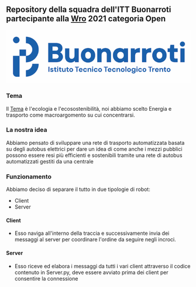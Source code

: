 
## Repository della squadra dell'ITT Buonarroti partecipante alla [Wro](https://worldrobotolympiad.it/tema-2021) 2021 categoria Open
![Buonarroti](/MEDIA/Buonarroti_Logo_Trasparente1_LogoHome.png)
### Tema
Il [Tema](https://worldrobotolympiad.it/tema-2021) è l'ecologia e l'ecosostenibilità, noi abbiamo scelto Energia e trasporto come macroargomento su cui concentrarsi. 
### La nostra idea
Abbiamo pensato di sviluppare una rete di trasporto automatizzata basata su degli autobus elettrici per dare un idea di come anche i mezzi pubblici possono essere resi 
più efficienti e sostenibili tramite una rete di autobus automatizzati gestiti da una centrale
### Funzionamento
Abbiamo deciso di separare il tutto in due tipologie di robot:
- Client
- Server
#### **Client**
- Esso naviga all'interno della traccia e successivamente invia dei messaggi al server per coordinare l'ordine da seguire negli incroci.
#### **Server**
- Esso riceve ed elabora i messaggi da tutti i vari client attraverso il codice contenuto in Server.py, deve essere avviato prima dei client per consentire la connessione
